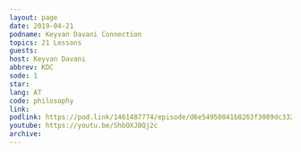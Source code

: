 ```yaml
---
layout: page
date: 2019-04-21
podname: Keyvan Davani Connection
topics: 21 Lessons
guests: 
host: Keyvan Davani
abbrev: KDC
sode: 1
star: 
lang: AT
code: philosophy
link: 
podlink: https://pod.link/1461487774/episode/d6e54950841b8263f3089dc3324fe9ee
youtube: https://youtu.be/ShbOXJ0Qj2c
archive: 
---
```

